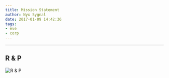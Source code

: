 ```yaml
---
title: Mission Statement
author: Nyx Sygnal
date: 2017-01-09 14:42:36
tags:
- eve
- corp
---
```

***

## R & P

![R & P](https://media2.giphy.com/media/d31xi8jNgvgtKLcY/giphy.gif?cid=3640f6095bca2dc26a47754f4dd9201f)
